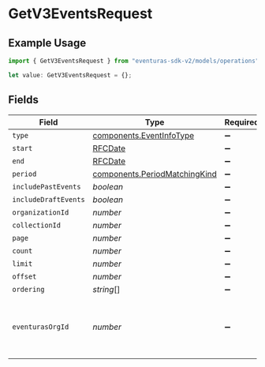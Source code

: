 # GetV3EventsRequest

## Example Usage

```typescript
import { GetV3EventsRequest } from "eventuras-sdk-v2/models/operations";

let value: GetV3EventsRequest = {};
```

## Fields

| Field                                                                          | Type                                                                           | Required                                                                       | Description                                                                    |
| ------------------------------------------------------------------------------ | ------------------------------------------------------------------------------ | ------------------------------------------------------------------------------ | ------------------------------------------------------------------------------ |
| `type`                                                                         | [components.EventInfoType](../../models/components/eventinfotype.md)           | :heavy_minus_sign:                                                             | N/A                                                                            |
| `start`                                                                        | [RFCDate](../../types/rfcdate.md)                                              | :heavy_minus_sign:                                                             | N/A                                                                            |
| `end`                                                                          | [RFCDate](../../types/rfcdate.md)                                              | :heavy_minus_sign:                                                             | N/A                                                                            |
| `period`                                                                       | [components.PeriodMatchingKind](../../models/components/periodmatchingkind.md) | :heavy_minus_sign:                                                             | N/A                                                                            |
| `includePastEvents`                                                            | *boolean*                                                                      | :heavy_minus_sign:                                                             | N/A                                                                            |
| `includeDraftEvents`                                                           | *boolean*                                                                      | :heavy_minus_sign:                                                             | N/A                                                                            |
| `organizationId`                                                               | *number*                                                                       | :heavy_minus_sign:                                                             | N/A                                                                            |
| `collectionId`                                                                 | *number*                                                                       | :heavy_minus_sign:                                                             | N/A                                                                            |
| `page`                                                                         | *number*                                                                       | :heavy_minus_sign:                                                             | N/A                                                                            |
| `count`                                                                        | *number*                                                                       | :heavy_minus_sign:                                                             | N/A                                                                            |
| `limit`                                                                        | *number*                                                                       | :heavy_minus_sign:                                                             | N/A                                                                            |
| `offset`                                                                       | *number*                                                                       | :heavy_minus_sign:                                                             | N/A                                                                            |
| `ordering`                                                                     | *string*[]                                                                     | :heavy_minus_sign:                                                             | N/A                                                                            |
| `eventurasOrgId`                                                               | *number*                                                                       | :heavy_minus_sign:                                                             | Optional organization Id. Will be required in API version 4.                   |
